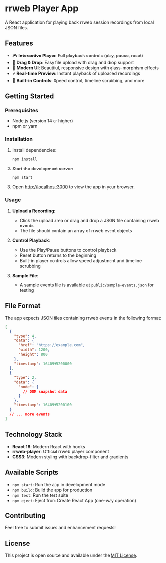 # rrweb Player App

A React application for playing back rrweb session recordings from local JSON files.

## Features

- 🎮 **Interactive Player**: Full playback controls (play, pause, reset)
- 📁 **Drag & Drop**: Easy file upload with drag and drop support
- 🎨 **Modern UI**: Beautiful, responsive design with glass-morphism effects
- ⚡ **Real-time Preview**: Instant playback of uploaded recordings
- 🔧 **Built-in Controls**: Speed control, timeline scrubbing, and more

## Getting Started

### Prerequisites

- Node.js (version 14 or higher)
- npm or yarn

### Installation

1. Install dependencies:
   ```bash
   npm install
   ```

2. Start the development server:
   ```bash
   npm start
   ```

3. Open [http://localhost:3000](http://localhost:3000) to view the app in your browser.

### Usage

1. **Upload a Recording**: 
   - Click the upload area or drag and drop a JSON file containing rrweb events
   - The file should contain an array of rrweb event objects

2. **Control Playback**:
   - Use the Play/Pause buttons to control playback
   - Reset button returns to the beginning
   - Built-in player controls allow speed adjustment and timeline scrubbing

3. **Sample File**:
   - A sample events file is available at `public/sample-events.json` for testing

## File Format

The app expects JSON files containing rrweb events in the following format:

```json
[
  {
    "type": 4,
    "data": {
      "href": "https://example.com",
      "width": 1200,
      "height": 800
    },
    "timestamp": 1640995200000
  },
  {
    "type": 2,
    "data": {
      "node": {
        // DOM snapshot data
      }
    },
    "timestamp": 1640995200100
  }
  // ... more events
]
```

## Technology Stack

- **React 18**: Modern React with hooks
- **rrweb-player**: Official rrweb player component
- **CSS3**: Modern styling with backdrop-filter and gradients

## Available Scripts

- `npm start`: Run the app in development mode
- `npm build`: Build the app for production
- `npm test`: Run the test suite
- `npm eject`: Eject from Create React App (one-way operation)

## Contributing

Feel free to submit issues and enhancement requests!

## License

This project is open source and available under the [MIT License](LICENSE). 